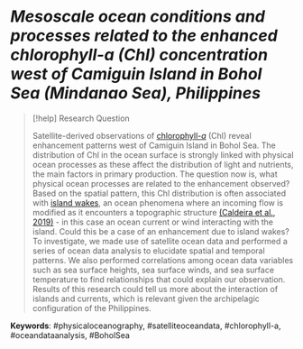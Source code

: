 # *Mesoscale ocean conditions and processes related to the enhanced chlorophyll-a (Chl) concentration west of Camiguin Island in Bohol Sea (Mindanao Sea), Philippines*

>[!help] Research Question
>
> Satellite-derived observations of [chlorophyll-*a*](notes/chl.md) (Chl) reveal enhancement patterns west of Camiguin Island in Bohol Sea. The distribution of Chl in the ocean surface is strongly linked with physical ocean processes as these affect the distribution of light and nutrients, the main factors in primary production. The question now is, what physical ocean processes are related to the enhancement observed? Based on the spatial pattern, this Chl distribution is often associated with [island wakes](notes/island-wakes.md), an ocean phenomena where an incoming flow is modified as it encounters a topographic structure [(Caldeira et al., 2019)](notes/202309172341-caldeira2019.md) - in this case an ocean current or wind interacting with the island. Could this be a case of an enhancement due to island wakes? To investigate, we made use of satellite ocean data and performed a series of ocean data analysis to elucidate spatial and temporal patterns. We also performed correlations among ocean data variables such as sea surface heights, sea surface winds, and sea surface temperature to find relationships that could explain our observation. Results of this research could tell us more about the interaction of islands and currents, which is relevant given the archipelagic configuration of the Philippines.

**Keywords**: #physicaloceanography, #satelliteoceandata, #chlorophyll-a, #oceandataanalysis, #BoholSea